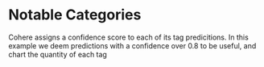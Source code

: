 # Notable Categories

Cohere assigns a confidence score to each of its tag predicitions.
In this example we deem predictions with a confidence over 0.8 to be useful, and chart
the quantity of each tag